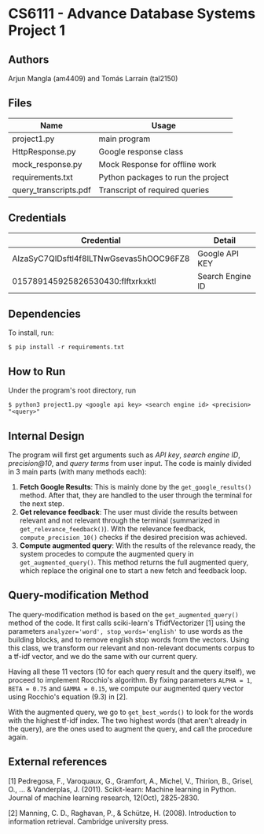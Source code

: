 # CS6111 - Advance Database Systems Project 1
## Authors
Arjun Mangla (am4409) and Tomás Larrain (tal2150)
## Files

Name | Usage
--- | ---
project1.py | main program
HttpResponse.py | Google response class
mock_response.py | Mock Response for offline work
requirements.txt | Python packages to run the project
query_transcripts.pdf | Transcript of required queries

## Credentials
Credential | Detail
--- | ---
AIzaSyC7QIDsftl4f8lLTNwGsevas5hOOC96FZ8 | Google API KEY
015789145925826530430:flftxrkxktl | Search Engine ID

## Dependencies
To install, run:

  `$ pip install -r requirements.txt`

## How to Run
Under the program's root directory, run

`
$ python3 project1.py <google api key> <search engine id> <precision> "<query>"
`

## Internal Design

The program will first get arguments such as _API key_, _search engine ID_, _precision@10_, and _query terms_ from user input. The code is mainly divided in 3 main parts (with many methods each):
1. **Fetch Google Results**: This is mainly done by the ``get_google_results()`` method. After that, they are handled to the user through the terminal for the next step.
2. **Get relevance feedback**: The user must divide the results between relevant and not relevant through the terminal (summarized in ``get_relevance_feedback()``). With the relevance feedback, ``compute_precision_10()`` checks if the desired precision was achieved.
3. **Compute augmented query**: With the results of the relevance ready, the system procedes to compute the augmented query in ``get_augmented_query()``. This method returns the full augmented query, which replace the original one to start a new fetch and feedback loop.

## Query-modification Method

The query-modification method is based on the ``get_augmented_query()`` method of the code. It first calls sciki-learn's TfidfVectorizer [1] using the parameters ``analyzer='word', stop_words='english'`` to use words as the building blocks, and to remove english stop words from the vectors. Using this class, we transform our relevant and non-relevant documents corpus to a tf-idf vector, and we do the same with our current query.

Having all these 11 vectors (10 for each query result and the query itself), we proceed to implement Rocchio's algorithm. By fixing parameters ``ALPHA = 1``, ``BETA = 0.75`` and ``GAMMA = 0.15``, we compute our augmented query vector using Rocchio's equation (9.3) in [2].

With the augmented query, we go to ``get_best_words()`` to look for the words with the highest tf-idf index. The two highest words (that aren't already in the query), are the ones used to augment the query, and call the procedure again.

## External references
[1] Pedregosa, F., Varoquaux, G., Gramfort, A., Michel, V., Thirion, B., Grisel, O., ... & Vanderplas, J. (2011). Scikit-learn: Machine learning in Python. Journal of machine learning research, 12(Oct), 2825-2830.

[2] Manning, C. D., Raghavan, P., & Schütze, H. (2008). Introduction to information retrieval. Cambridge university press.
